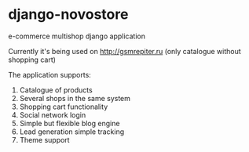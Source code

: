 django-novostore
================

e-commerce multishop django application

Currently it's being used on http://gsmrepiter.ru (only catalogue without shopping cart)

The application supports:
1. Catalogue of products
2. Several shops in the same system
3. Shopping cart functionality
4. Social network login
5. Simple but flexible blog engine
6. Lead generation simple tracking
7. Theme support

